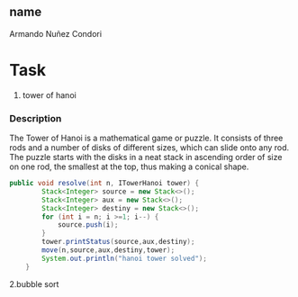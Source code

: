 ## name 
Armando Nuñez Condori

# Task
1. tower of hanoi
### Description
The Tower of Hanoi is a mathematical game or puzzle. It consists of three rods and a number of disks of different sizes, which can slide onto any rod. The puzzle starts with the disks in a neat stack in ascending order of size on one rod, the smallest at the top, thus making a conical shape.
```java
public void resolve(int n, ITowerHanoi tower) {
        Stack<Integer> source = new Stack<>();
        Stack<Integer> aux = new Stack<>();
        Stack<Integer> destiny = new Stack<>();
        for (int i = n; i >=1; i--) {
            source.push(i);
        }
        tower.printStatus(source,aux,destiny);
        move(n,source,aux,destiny,tower);
        System.out.println("hanoi tower solved");
    } 
   ```

2.bubble sort